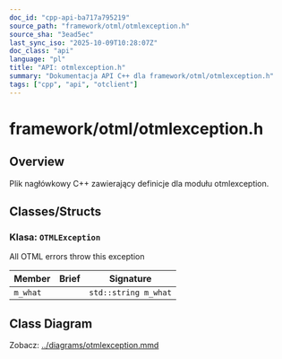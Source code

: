 ```yaml
---
doc_id: "cpp-api-ba717a795219"
source_path: "framework/otml/otmlexception.h"
source_sha: "3ead5ec"
last_sync_iso: "2025-10-09T10:28:07Z"
doc_class: "api"
language: "pl"
title: "API: otmlexception.h"
summary: "Dokumentacja API C++ dla framework/otml/otmlexception.h"
tags: ["cpp", "api", "otclient"]
---
```


# framework/otml/otmlexception.h

## Overview

Plik nagłówkowy C++ zawierający definicje dla modułu otmlexception.

## Classes/Structs

### Klasa: `OTMLException`

All OTML errors throw this exception

| Member | Brief | Signature |
|--------|-------|-----------|
| `m_what` |  | `std::string m_what` |

## Class Diagram

Zobacz: [../diagrams/otmlexception.mmd](../diagrams/otmlexception.mmd)
